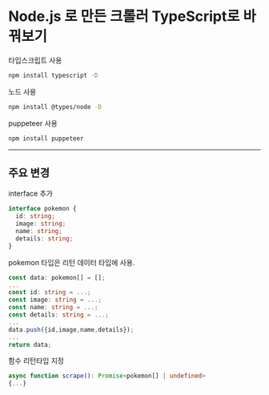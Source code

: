 # Node.js 로 만든 크롤러 TypeScript로 바꿔보기

타입스크립트 사용

```bash
npm install typescript -D
```

노드 사용

```bash
npm install @types/node -D
```

puppeteer 사용

```bash
npm install puppeteer
```

---

## **주요 변경**

interface 추가

```typescript
interface pokemon {
  id: string;
  image: string;
  name: string;
  details: string;
}
```

pokemon 타입은 리턴 데이터 타입에 사용.

```typescript
const data: pokemon[] = [];
...
const id: string = ...;
const image: string = ...;
const name: string = ...;
const details: string = ...;
...
data.push({id,image,name,details});
...
return data;
```

함수 리턴타입 지정

```typescript
async function scrape(): Promise<pokemon[] | undefined>
{...}
```

